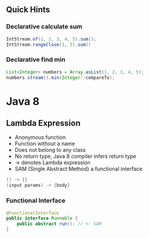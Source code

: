 ## Quick Hints

### Declarative calculate sum
```java
IntStream.of(1, 2, 3, 4, 5).sum();
IntStream.rangeClose(1, 5).sum()
```
### Declarative find min
```java
List<Integer> numbers = Array.asList(1, 2, 3, 4, 5);
numbers.stream().min(Integer::compareTo);
```

# Java 8
## Lambda Expression
* Anonymous function
* Function without a name
* Does not belong to any class
* No return type, Java 8 compiler infers return type
* -> denotes Lambda expression
* SAM (Single Abstract Method) a functional interface
```java
() -> {}
(input params) -> {body}
```
### Functional Interface
```java
@FunctionalInterface
public interface Runnable {
    public abstract run(); // <- SAM
}
```